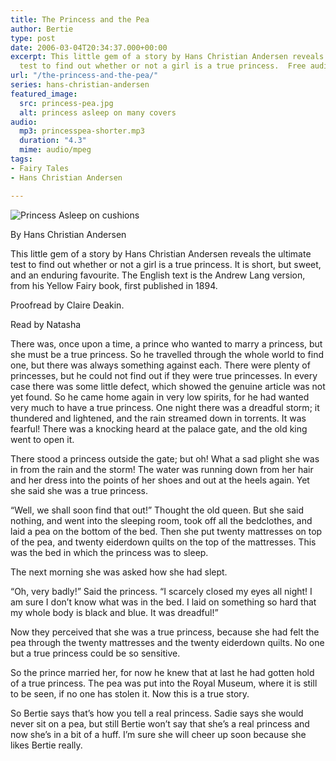 ```yaml
---
title: The Princess and the Pea
author: Bertie
type: post
date: 2006-03-04T20:34:37.000+00:00
excerpt: This little gem of a story by Hans Christian Andersen reveals the ultimate
  test to find out whether or not a girl is a true princess.  Free audio.
url: "/the-princess-and-the-pea/"
series: hans-christian-andersen
featured_image:
  src: princess-pea.jpg
  alt: princess asleep on many covers
audio:
  mp3: princesspea-shorter.mp3
  duration: "4.3"
  mime: audio/mpeg
tags:
- Fairy Tales
- Hans Christian Andersen

---
```

  
![Princess Asleep on cushions](https://images.prince.bertie/media/320/princess-pea.jpg "Girl Asleep")

By Hans Christian Andersen

This little gem of a story by Hans Christian Andersen reveals the ultimate test to find out whether or not a girl is a true princess. It is short, but sweet, and an enduring favourite. The English text is the Andrew Lang version, from his Yellow Fairy book, first published in 1894.

Proofread by Claire Deakin.

Read by Natasha

There was, once upon a time, a prince who wanted to marry a princess, but she must be a true princess. So he travelled through the whole world to find one, but there was always something against each. There were plenty of princesses, but he could not find out if they were true princesses. In every case there was some little defect, which showed the genuine article was not yet found. So he came home again in very low spirits, for he had wanted very much to have a true princess. One night there was a dreadful storm; it thundered and lightened, and the rain streamed down in torrents. It was fearful! There was a knocking heard at the palace gate, and the old king went to open it.

There stood a princess outside the gate; but oh! What a sad plight she was in from the rain and the storm! The water was running down from her hair and her dress into the points of her shoes and out at the heels again. Yet she said she was a true princess.

“Well, we shall soon find that out!” Thought the old queen. But she said nothing, and went into the sleeping room, took off all the bedclothes, and laid a pea on the bottom of the bed. Then she put twenty mattresses on top of the pea, and twenty eiderdown quilts on the top of the mattresses. This was the bed in which the princess was to sleep.

The next morning she was asked how she had slept.

“Oh, very badly!” Said the princess. “I scarcely closed my eyes all night! I am sure I don’t know what was in the bed. I laid on something so hard that my whole body is black and blue. It was dreadful!”

Now they perceived that she was a true princess, because she had felt the pea through the twenty mattresses and the twenty eiderdown quilts. No one but a true princess could be so sensitive.

So the prince married her, for now he knew that at last he had gotten hold of a true princess. The pea was put into the Royal Museum, where it is still to be seen, if no one has stolen it. Now this is a true story.

So Bertie says that’s how you tell a real princess. Sadie says she would never sit on a pea, but still Bertie won’t say that she’s a real princess and now she’s in a bit of a huff. I’m sure she will cheer up soon because she likes Bertie really.